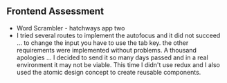 ## Frontend Assessment

- Word Scrambler - hatchways app two
- I tried several routes to implement the autofocus and it did not succeed ... to change the input you have to use the tab key. the other requirements were implemented without problems. A thousand apologies ... I decided to send it so many days passed and in a real environment it may not be viable.
This time I didn't use redux and I also used the atomic design concept to create reusable components.